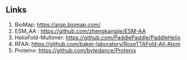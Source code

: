 ## Links

1. BioMap: https://aigp.biomap.com/
2. ESM_AA : https://github.com/zhengkangjie/ESM-AA
3. HelixFold-Multimer: https://github.com/PaddlePaddle/PaddleHelix
4. RFAA: https://github.com/baker-laboratory/RoseTTAFold-All-Atom
5. Proteinx: https://github.com/bytedance/Protenix